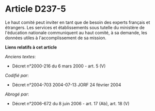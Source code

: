 # Article D237-5

Le haut comité peut inviter en tant que de besoin des experts français et étrangers. Les services et établissements sous
tutelle du ministère de l'éducation nationale communiquent au haut comité, à sa demande, les données utiles à
l'accomplissement de sa mission.

**Liens relatifs à cet article**

_Anciens textes_:

  - Décret n°2000-216 du 6 mars 2000 - art. 5 (V)

_Codifié par_:

  - Décret n°2004-703 2004-07-13 JORF 24 février 2004

_Abrogé par_:

  - Décret n°2006-672 du 8 juin 2006 - art. 17 (Ab), art. 18 (V)
